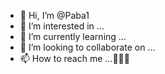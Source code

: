 - 👋 Hi, I’m @Paba1
- 👀 I’m interested in ...
- 🌱 I’m currently learning ...
- 💞️ I’m looking to collaborate on ...
- 📫 How to reach me ...🤣🤣🤣

<!---
Paba1/Paba1 is a ✨ special ✨ repository because its `README.md` (this file) appears on your GitHub profile.
You can click the Preview link to take a look at your changes.
--->
